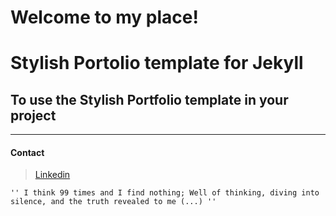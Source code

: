 # Welcome to my place!


# Stylish Portolio template for Jekyll
## To use the Stylish Portfolio template in your project


-------


#### Contact 
> [Linkedin](https://www.linkedin.com/in/isweluiz/) 

`'' I think 99 times and I find nothing; Well of thinking, diving into silence, and the truth revealed to me (...) ''`

